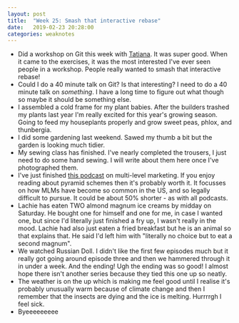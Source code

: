 ```yaml
---
layout: post
title:  "Week 25: Smash that interactive rebase"
date:   2019-02-23 20:28:00
categories: weaknotes
---
```


* Did a workshop on Git this week with [Tatiana](https://twitter.com/binaryberry). It was super good. When it came to the exercises, it was the most interested I've ever seen people in a workshop. People really wanted to smash that interactive rebase!
* Could I do a 40 minute talk on Git? Is that interesting? I need to do a 40 minute talk on *something*. I have a long time to figure out what though so maybe it should be something else.
* I assembled a cold frame for my plant babies. After the builders trashed my plants last year I'm really excited for this year's growing season. Going to feed my houseplants properly and grow sweet peas, phlox, and thunbergia.
* I did some gardening last weekend. Sawed my thumb a bit but the garden is looking much tidier.
* My sewing class has finished. I've nearly completed the trousers, I just need to do some hand sewing. I will write about them here once I've photographed them.
* I've just finished [this podcast](https://www.stitcher.com/podcast/stitcher/the-dream) on multi-level marketing. If you enjoy reading about pyramid schemes then it's probably worth it. It focusses on how MLMs have become so common in the US, and so legally difficult to pursue. It could be about 50% shorter - as with all podcasts.
* Lachie has eaten TWO almond magnum ice creams by midday on Saturday. He bought one for himself and one for me, in case I wanted one, but since I'd literally just finished a fry up, I wasn't really in the mood. Lachie had also just eaten a fried breakfast but he is an animal so that explains that. He said I'd left him with "literally no choice but to eat a second magnum".
* We watched Russian Doll. I didn't like the first few episodes much but it really got going around episode three and then we hammered through it in under a week. And the ending! Ugh the ending was so good! I almost hope there isn't another series because they tied this one up so neatly.
* The weather is on the up which is making me feel good until I realise it's probably unusually warm because of climate change and then I remember that the insects are dying and the ice is melting. Hurrrrgh I feel sick.
* Byeeeeeeeee
